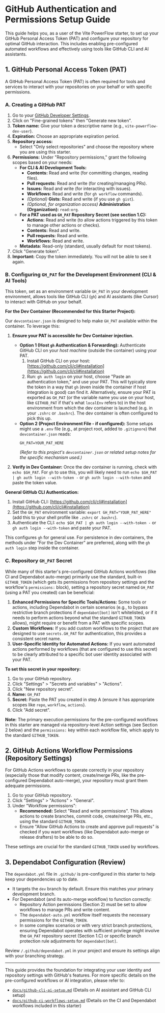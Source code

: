 # GitHub Authentication and Permissions Setup Guide

This guide helps you, as a user of the Vite PowerFlow starter, to set up your GitHub Personal Access Token (PAT) and configure your repository for optimal GitHub interaction. This includes enabling pre-configured automated workflows and effectively using tools like GitHub CLI and AI assistants.

## 1. GitHub Personal Access Token (PAT)

A GitHub Personal Access Token (PAT) is often required for tools and services to interact with your repositories on your behalf or with specific permissions.

### A. Creating a GitHub PAT

1.  Go to your [GitHub Developer Settings](https://github.com/settings/tokens?type=beta).
2.  Click on "Fine-grained tokens" then "Generate new token".
3.  **Token name:** Give your token a descriptive name (e.g., `vite-powerflow-dev-user`).
4.  **Expiration:** Choose an appropriate expiration period.
5.  **Repository access:**
    - Select "Only select repositories" and choose the repository where you are using this starter.
6.  **Permissions:** Under "Repository permissions," grant the following scopes based on your needs:
    - **For CLI & AI Development Tools:**
      - **Contents:** Read and write (for committing changes, reading files).
      - **Pull requests:** Read and write (for creating/managing PRs).
      - **Issues:** Read and write (for interacting with issues).
      - **Workflows:** Read and write (for `gh workflow` commands).
      - _(Optional)_ **Gists:** Read and write (if you use `gh gist`).
      - _(Optional, for organization access)_ **Administration (Organization):** `read:org`.
    - **For a PAT used as `GH_PAT` Repository Secret (see section 1.C):**
      - **Actions:** Read and write (to allow actions triggered by this token to manage other actions or checks).
      - **Contents:** Read and write.
      - **Pull requests:** Read and write.
      - **Workflows:** Read and write.
    - **Metadata:** Read-only (standard, usually default for most tokens).
7.  Click "Generate token".
8.  **Important:** Copy the token immediately. You will not be able to see it again.

### B. Configuring `GH_PAT` for the Development Environment (CLI & AI Tools)

This token, set as an environment variable `GH_PAT` in your development environment, allows tools like GitHub CLI (`gh`) and AI assistants (like Cursor) to interact with GitHub on your behalf.

**For the Dev Container (Recommended for this Starter Project):**

Our `devcontainer.json` is designed to help make `GH_PAT` available within the container. To leverage this:

1.  **Ensure your PAT is accessible for Dev Container injection.**

    - **Option 1 (Host `gh` Authentication & Forwarding):** Authenticate GitHub CLI on your _host machine_ (outside the container) using your PAT.
      1.  Install GitHub CLI on your host: [https://github.com/cli/cli#installation](https://github.com/cli/cli#installation)
      2.  Run: `gh auth login` on your host, choose "Paste an authentication token," and use your PAT. This will typically store the token in a way that `gh` (even inside the container if host integration is good) can find it. Alternatively, ensure your PAT is exported as `GH_PAT` (or the variable name you use on your host, like `GITHUB_PAT` if that's what `localEnv` refers to) in the host environment from which the dev container is launched (e.g. in your `.zshrc` or `.bashrc`).
          The dev container is often configured to pick this up.
    - **Option 2 (Project Environment File - if configured):** Some setups might use a `.env` file (e.g., at project root, added to `.gitignore`) that `devcontainer.json` reads:
      ```env
      GH_PAT=YOUR_PAT_HERE
      ```
      _(Refer to this project's `devcontainer.json` or related setup notes for the specific mechanism used.)_

2.  **Verify in Dev Container:** Once the dev container is running, check with `echo $GH_PAT`. For `gh` to use this, you will likely need to run `echo $GH_PAT | gh auth login --with-token -` or `gh auth login --with-token` and paste the token value.

**General GitHub CLI Authentication:**

1.  Install GitHub CLI: [https://github.com/cli/cli#installation](https://github.com/cli/cli#installation)
2.  Set the `GH_PAT` environment variable: `export GH_PAT="YOUR_PAT_HERE"` (add this to your shell profile like `.zshrc` or `.bashrc`).
3.  Authenticate the CLI: `echo $GH_PAT | gh auth login --with-token -` or `gh auth login --with-token` and paste your PAT.

This configures `gh` for general use. For persistence in dev containers, the methods under "For the Dev Container" are preferred, along with the `gh auth login` step inside the container.

### C. Repository `GH_PAT` Secret

While many of this starter's pre-configured GitHub Actions workflows (like CI and Dependabot auto-merge) primarily use the standard, built-in `GITHUB_TOKEN` (which gets its permissions from repository settings and the workflow's `permissions:` block), setting a repository secret named `GH_PAT` (using a PAT you created) can be beneficial:

1.  **Enhanced Permissions for Specific Tools/Actions:** Some tools or actions, including Dependabot in certain scenarios (e.g., to bypass restrictive branch protections if `dependabot[bot]` isn't whitelisted, or if it needs to perform actions beyond what the standard `GITHUB_TOKEN` allows), might require or benefit from a PAT with specific scopes.
2.  **Custom Workflows:** If you add custom workflows to the project that are designed to use `secrets.GH_PAT` for authentication, this provides a consistent secret name.
3.  **User-Specific Identity for Automated Actions:** If you want automated actions performed by workflows (that are configured to use this secret) to be clearly attributed to a specific bot user identity associated with your PAT.

**To set this secret in your repository:**

1.  Go to your GitHub repository.
2.  Click "Settings" > "Secrets and variables" > "Actions".
3.  Click "New repository secret".
4.  **Name:** `GH_PAT`
5.  **Secret:** Paste the PAT you created in step A (ensure it has appropriate scopes like `repo`, `workflow`, `actions`).
6.  Click "Add secret".

**Note:** The primary execution permissions for the pre-configured workflows in this starter are managed via repository-level Action settings (see Section 2 below) and the `permissions:` key within each workflow file, which apply to the standard `GITHUB_TOKEN`.

## 2. GitHub Actions Workflow Permissions (Repository Settings)

For GitHub Actions workflows to operate correctly in your repository (especially those that modify content, create/merge PRs, like the pre-configured Dependabot auto-merge), your repository must grant them adequate permissions.

1.  Go to your GitHub repository.
2.  Click "Settings" > "Actions" > "General".
3.  Under "Workflow permissions":
    - **Recommended:** Select "Read and write permissions". This allows actions to create branches, commit code, create/merge PRs, etc., using the standard `GITHUB_TOKEN`.
    - Ensure "Allow GitHub Actions to create and approve pull requests" is checked if you want workflows (like Dependabot auto-merge or release drafters) to be able to do so.

These settings are crucial for the standard `GITHUB_TOKEN` used by workflows.

## 3. Dependabot Configuration (Review)

The `dependabot.yml` file in `.github/` is pre-configured in this starter to help keep your dependencies up to date.

- It targets the `dev` branch by default. Ensure this matches your primary development branch.
- For Dependabot (and its auto-merge workflow) to function correctly:
  - Repository Action permissions (Section 2) must be set to allow workflows to manage PRs and write content.
  - The `dependabot-auto.yml` workflow itself requests the necessary permissions for the `GITHUB_TOKEN`.
  - In some complex scenarios or with very strict branch protections, ensuring Dependabot operates with sufficient privilege might involve the `GH_PAT` repository secret (Section 1.C) or specific branch protection rule adjustments for `dependabot[bot]`.

Review `/.github/dependabot.yml` in your project and ensure its settings align with your branching strategy.

---

This guide provides the foundation for integrating your user identity and repository settings with GitHub's features. For more specific details on the pre-configured workflows or AI integration, please refer to:

- [`docs/github-cli-ai-setup.md`](./github-cli-ai-setup.md) (Details on AI assistant and GitHub CLI setup)
- [`docs/github-ci-workflows-setup.md`](./github-ci-workflows-setup.md) (Details on the CI and Dependabot workflows included in this starter)
